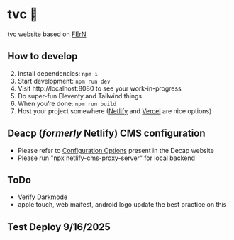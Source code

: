 # tvc 🌿

tvc website based on [FErN](https://github.com/nimblestart/fern)

## How to develop
2. Install dependencies: `npm i`
3. Start development: `npm run dev`
4. Visit http://localhost:8080 to see your work-in-progress
5. Do super-fun Eleventy and Tailwind things
6. When you’re done: `npm run build`
7. Host your project somewhere ([Netlify](https://www.netlify.com/) and [Vercel](https://vercel.com/) are nice options)

## Deacp (*formerly* Netlify) CMS configuration
- Please refer to [Configuration Options](https://decapcms.org/docs/configuration-options/) present in the Decap website
- Please run "npx netlify-cms-proxy-server" for local backend

## ToDo
- Verify Darkmode
- apple touch, web maifest, android logo update the best practice on this

## Test Deploy 9/16/2025
